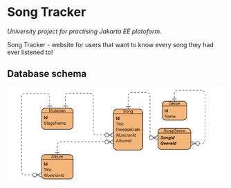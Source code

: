 # Song Tracker

*University project for practising Jakarta EE platoform.*

Song Tracker - website for users that want to know every song they had ever listened to!

## Database schema
![SongTracker-DBSchema.png](SongTracker-DBSchema.png)
